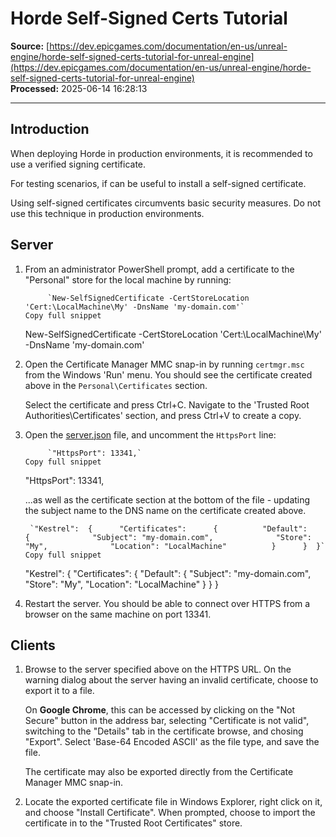 # Horde Self-Signed Certs Tutorial

**Source:** [https://dev.epicgames.com/documentation/en-us/unreal-engine/horde-self-signed-certs-tutorial-for-unreal-engine](https://dev.epicgames.com/documentation/en-us/unreal-engine/horde-self-signed-certs-tutorial-for-unreal-engine)  
**Processed:** 2025-06-14 16:28:13

---

## Introduction

When deploying Horde in production environments, it is recommended to use a verified signing certificate.

For testing scenarios, if can be useful to install a self-signed certificate.

Using self-signed certificates circumvents basic security measures. Do not use this technique in production environments.

## Server

1.  From an administrator PowerShell prompt, add a certificate to the "Personal" store for the local machine by running:
    
    ```shell
         `New-SelfSignedCertificate -CertStoreLocation 'Cert:\LocalMachine\My' -DnsName 'my-domain.com'`
    Copy full snippet
    ```
    New-SelfSignedCertificate -CertStoreLocation 'Cert:\\LocalMachine\\My' -DnsName 'my-domain.com'
2.  Open the Certificate Manager MMC snap-in by running `certmgr.msc` from the Windows 'Run' menu. You should see the certificate created above in the `Personal\Certificates` section.
    
    Select the certificate and press Ctrl+C. Navigate to the 'Trusted Root Authorities\\Certificates' section, and press Ctrl+V to create a copy.
    
3.  Open the [server.json](/documentation/en-us/unreal-engine/horde-orientation-for-unreal-engine) file, and uncomment the `HttpsPort` line:
    
    ```
         `"HttpsPort": 13341,`
    Copy full snippet
    ```
    "HttpsPort": 13341,
    
    ...as well as the certificate section at the bottom of the file - updating the subject name to the DNS name on the certificate created above.
    
    ```
     `"Kestrel":  {      "Certificates":      {          "Default":          {              "Subject": "my-domain.com",              "Store": "My",              "Location": "LocalMachine"          }      }  }`
    Copy full snippet
    ```
    "Kestrel": { "Certificates": { "Default": { "Subject": "my-domain.com", "Store": "My", "Location": "LocalMachine" } } }
4.  Restart the server. You should be able to connect over HTTPS from a browser on the same machine on port 13341.
    

## Clients

1.  Browse to the server specified above on the HTTPS URL. On the warning dialog about the server having an invalid certificate, choose to export it to a file.
    
    On **Google Chrome**, this can be accessed by clicking on the "Not Secure" button in the address bar, selecting "Certificate is not valid", switching to the "Details" tab in the certificate browse, and chosing "Export". Select 'Base-64 Encoded ASCII' as the file type, and save the file.
    
    The certificate may also be exported directly from the Certificate Manager MMC snap-in.
    
2.  Locate the exported certificate file in Windows Explorer, right click on it, and choose "Install Certificate". When prompted, choose to import the certificate in to the "Trusted Root Certificates" store.